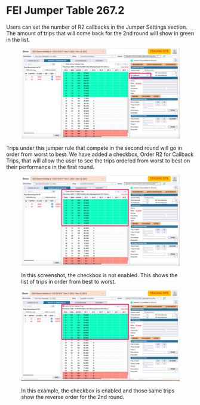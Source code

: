 # FEI Jumper Table 267.2

Users can set the number of R2 callbacks in the Jumper Settings section. The amount of trips that will come back for the 2nd round will show in green in the list.&#x20;

<figure><img src="../../../.gitbook/assets/image (15).png" alt=""><figcaption></figcaption></figure>

Trips under this jumper rule that compete in the second round will go in order from worst to best. We have added a checkbox, Order R2 for Callback Trips, that will allow the user to see the trips ordered from worst to best on their performance in the first round.

<figure><img src="../../../.gitbook/assets/image (16).png" alt=""><figcaption><p>In this screenshot, the checkbox is not enabled. This shows the list of trips in order from best to worst. </p></figcaption></figure>

<figure><img src="../../../.gitbook/assets/image (17).png" alt=""><figcaption><p>In this example, the checkbox is enabled and those same trips show the reverse order for the 2nd round. </p></figcaption></figure>
